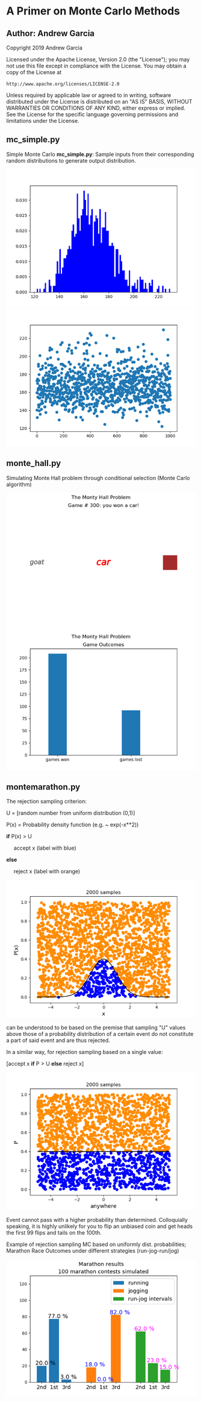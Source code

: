 # A Primer on Monte Carlo Methods
## Author: Andrew Garcia

Copyright 2019 Andrew Garcia

Licensed under the Apache License, Version 2.0 (the "License");
you may not use this file except in compliance with the License.
You may obtain a copy of the License at

    http://www.apache.org/licenses/LICENSE-2.0

Unless required by applicable law or agreed to in writing, software
distributed under the License is distributed on an "AS IS" BASIS,
WITHOUT WARRANTIES OR CONDITIONS OF ANY KIND, either express or implied.
See the License for the specific language governing permissions and
limitations under the License.

## mc_simple.py
Simple Monte Carlo **mc_simple.py**: Sample inputs from their corresponding random distributions to generate output distribution.

![Screenshot](mc_simple_Figure_1.png)
![Screenshot](mc_simple_Figure_2.png)

## monte_hall.py
Simulating Monte Hall problem through conditional selection (Monte Carlo algorithm)

![Screenshot](montehall_Figure_1.png)
![Screenshot](montehall_Figure_2.png)

## montemarathon.py
The rejection sampling criterion:


U = [random number from uniform distribution (0,1)]

P(x) = Probability density function (e.g. ~ exp(-x**2))

**if** P(x) > U

&nbsp;&nbsp;&nbsp;&nbsp;&nbsp;accept x (label with blue)

**else**

&nbsp;&nbsp;&nbsp;&nbsp;&nbsp;reject x (label with orange)


![Screenshot](rejs_Figure_1.png)

can be understood to be based on the premise that sampling "U" values above those of a probability distribution of a certain event do not constitute a part of said event and are thus rejected.

In a similar way, for rejection sampling based on a single value:


[accept x **if** P > U **else** reject x]

![Screenshot](rejs_Figure_2.png)

Event cannot pass with a higher probability than determined. Colloquially speaking, it is highly unlikely for you to flip an unbiased coin and get heads the first 99 flips and tails on the 100th.


Example of rejection sampling MC based on uniformly dist. probabilities; Marathon Race Outcomes under different strategies (run-jog-run/jog)

![Screenshot](montemarathon_Figure_1.png)
